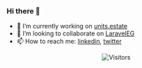### Hi there 👋

- 🔭 I’m currently working on [units.estate](http://units.estate/)
- 👯 I’m looking to collaborate on [LaravelEG](https://twitter.com/laraveleg)
- 📫 How to reach me: [linkedin](https://www.linkedin.com/in/komtcho/), [twitter](https://twitter.com/komtcho)

<center>
  <img src="https://komarev.com/ghpvc/?username=komtcho&label=Visitors" alt="Visitors"/>
</center>

<!--
**komicho/komicho** is a ✨ _special_ ✨ repository because its `README.md` (this file) appears on your GitHub profile.

Here are some ideas to get you started:

- 🔭 I’m currently working on ...
- 🌱 I’m currently learning ...
- 👯 I’m looking to collaborate on ...
- 🤔 I’m looking for help with ...
- 💬 Ask me about ...
- 📫 How to reach me: ...
- 😄 Pronouns: ...
- ⚡ Fun fact: ...
-->
